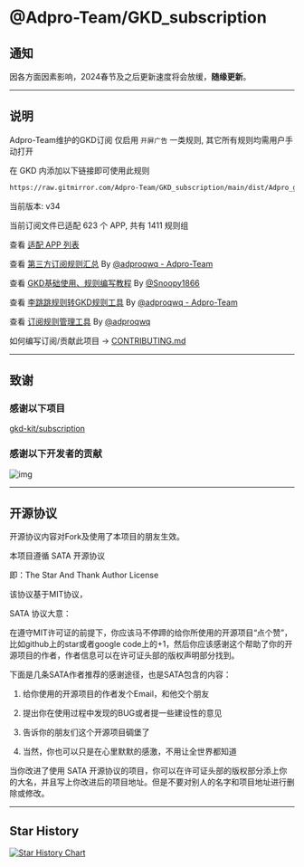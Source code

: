 # @Adpro-Team/GKD_subscription

## 通知

因各方面因素影响，2024春节及之后更新速度将会放缓，**随缘更新**。

---

## 说明

Adpro-Team维护的GKD订阅 仅启用 `开屏广告` 一类规则, 其它所有规则均需用户手动打开

在 GKD 内添加以下链接即可使用此规则

```txt
https://raw.gitmirror.com/Adpro-Team/GKD_subscription/main/dist/Adpro_gkd.json5
```

当前版本: v34

当前订阅文件已适配 623 个 APP, 共有 1411 规则组

查看 [适配 APP 列表](./AppList.md)

查看 [第三方订阅规则汇总](https://github.com/Adpro-Team/GKD_THS_List) By [@adproqwq - Adpro-Team](https://github.com/adproqwq)

查看 [GKD基础使用、规则编写教程](https://github.com/Snoopy1866/blogs/blob/main/software/gkd/gkd-rule-tutorial/gkd-rule-tutorial.md) By [@Snoopy1866](https://github.com/Snoopy1866)

查看 [李跳跳规则转GKD规则工具](https://github.com/Adpro-Team/LTT2GKD) By [@adproqwq - Adpro-Team](https://github.com/adproqwq)

查看 [订阅规则管理工具](https://rules.adproqwq.xyz) By [@adproqwq](https://github.com/adproqwq)

如何编写订阅/贡献此项目 -> [CONTRIBUTING.md](./CONTRIBUTING.md)

---

## 致谢

### 感谢以下项目

[gkd-kit/subscription](https://github.com/gkd-kit/subscription)

### 感谢以下开发者的贡献

![img](https://contrib.rocks/image?repo=Adpro-Team/GKD_subscription&_v=34)

---

## 开源协议

开源协议内容对Fork及使用了本项目的朋友生效。

本项目遵循 SATA 开源协议

即：The Star And Thank Author License

该协议基于MIT协议，

SATA 协议大意：

在遵守MIT许可证的前提下，你应该马不停蹄的给你所使用的开源项目“点个赞”，比如github上的star或者google code上的+1，然后你应该感谢这个帮助了你的开源项目的作者，作者信息可以在许可证头部的版权声明部分找到。

下面是几条SATA作者推荐的感谢途径，也是SATA包含的内容：

1. 给你使用的开源项目的作者发个Email，和他交个朋友

2. 提出你在使用过程中发现的BUG或者提一些建设性的意见

3. 告诉你的朋友们这个开源项目碉堡了

4. 当然，你也可以只是在心里默默的感激，不用让全世界都知道

当你改进了使用 SATA 开源协议的项目，你可以在许可证头部的版权部分添上你的大名，并且写上你改进后的项目地址。但是不要对别人的名字和项目地址进行删除或修改。

---

## Star History

[![Star History Chart](https://api.star-history.com/svg?repos=Adpro-Team/GKD_subscription&type=Date)](https://star-history.com/#Adpro-Team/GKD_subscription&Date)
